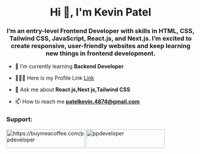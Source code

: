 <h1 align="center">Hi 👋, I'm Kevin Patel</h1>
<h3 align="center">
I’m an entry-level Frontend Developer with skills in HTML, CSS, Tailwind CSS, JavaScript, React.js, and Next.js. I’m excited to create responsive, user-friendly websites and keep learning new things in frontend development.</h3>





- 🌱 I’m currently learning **Backend Developer**




- 👨🏻‍💻 Here is my Profile Link <a href="https://kevinpatel001.github.io/Profile-Project/src/portfolio.html"> Link  </a>



- 💬 Ask me about **React js,Next js,Tailwind CSS**




- 📫 How to reach me **patelkevin.4874@gmail.com**





<h3 align="left">Support:</h3>
<p><a href="https://www.buymeacoffee.com/ppdeveloper"> <img align="left" src="https://cdn.buymeacoffee.com/buttons/v2/default-yellow.png" height="50" width="210" alt="https://buymeacoffee.com/ppdeveloper" /></a><a href="https://ko-fi.com/ppdeveloper"> <img align="left" src="https://cdn.ko-fi.com/cdn/kofi3.png?v=3" height="50" width="210" alt="ppdeveloper" /></a></p><br><br>




